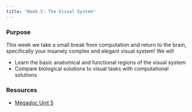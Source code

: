 ```yaml
---
title: "Week 5: The Visual System"
---
```


### Purpose

This week we take a small break from computation and return to the brain, specifically your insanely complex and elegant visual system!
We will
- Learn the basic anatomical and functional regions of the visual system
- Compare biological solutions to visual tasks with computational solutions

### Resources

- [Megadoc Unit 5](../content/visual_system/)